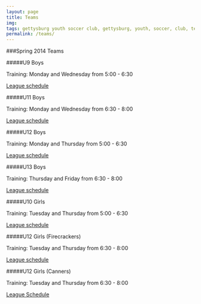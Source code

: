 ```yaml
---
layout: page
title: Teams
img: 
tags: gettysburg youth soccer club, gettysburg, youth, soccer, club, teams
permalink: /teams/
---
```

###Spring 2014 Teams 

#####U9 Boys

Training: Monday and Wednesday from 5:00 - 6:30

[League schedule](http://www.cpysl.net/Schedule/GameList.asp?DivisionId=1662&DivisionGender=M&DivisionAge=U09&RecNo=1)

#####U11 Boys

Training: Monday and Wednesday from 6:30 - 8:00

[League schedule](http://www.cpysl.net/Schedule/GameList.asp?DivisionId=1674&DivisionGender=M&DivisionAge=U11&RecNo=4)

#####U12 Boys

Training: Monday and Thursday from 5:00 - 6:30

[League schedule](http://www.cpysl.net/Schedule/GameList.asp?DivisionId=1676&DivisionGender=M&DivisionAge=U12&RecNo=2)

#####U13 Boys

Training: Thursday and Friday from 6:30 - 8:00

[League schedule](http://www.cpysl.net/Schedule/GameList.asp?DivisionId=1678&DivisionGender=M&DivisionAge=U13&RecNo=1)

#####U10 Girls

Training: Tuesday and Thursday from 5:00 - 6:30

[League schedule](http://www.cpysl.net/Schedule/GameList.asp?DivisionId=1639&DivisionGender=F&DivisionAge=U10&RecNo=1)

#####U12 Girls (Firecrackers)

Training: Tuesday and Thursday from 6:30 - 8:00

[League schedule](http://www.cpysl.net/Schedule/GameList.asp?DivisionId=1648&DivisionGender=F&DivisionAge=U12&RecNo=1)

#####U12 Girls (Canners)

Training: Tuesday and Thursday from 6:30 - 8:00

[League Schedule](http://www.cpysl.net/Schedule/GameList.asp?DivisionId=1651&DivisionGender=F&DivisionAge=U12&RecNo=4)
